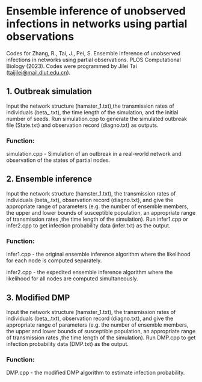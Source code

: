 # Ensemble inference of unobserved infections in networks using partial observations

Codes for Zhang, R., Tai, J., Pei, S. Ensemble inference of unobserved infections in networks using partial observations. PLOS Computational Biology (2023). Codes were programmed by Jilei Tai (taijilei@mail.dlut.edu.cn).


## 1. Outbreak simulation

Input the network structure (hamster_1.txt),the transmission rates of individuals (beta_.txt), the time length of the simulation, and the initial number of seeds. Run simulation.cpp to generate the simulated outbreak file (State.txt) and observation record (diagno.txt) as outputs.

### Function: 

simulation.cpp - Simulation of an outbreak in a real-world network and observation of the states of partial nodes.

## 2. Ensemble inference

Input the network structure (hamster_1.txt), the transmission rates of individuals (beta_.txt), observation record (diagno.txt), and give the appropriate range of parameters (e.g. the number of ensemble members, the upper and lower bounds of susceptible population, an appropriate range of transmission rates ,the time length of the simulation). Run infer1.cpp or infer2.cpp to get infection probability data (infer.txt) as the output.

### Function: 

infer1.cpp - the original ensemble inference algorithm where the likelihood for each node is computed separately.

infer2.cpp - the expedited ensemble inference algorithm where the likelihood for all nodes are computed simultaneously.

## 3. Modified DMP

Input the network structure (hamster_1.txt), the transmission rates of individuals (beta_.txt), observation record (diagno.txt), and give the appropriate range of parameters (e.g. the number of ensemble members, the upper and lower bounds of susceptible population, an appropriate range of transmission rates ,the time length of the simulation). Run DMP.cpp to get infection probability data (DMP.txt) as the output.

### Function:

DMP.cpp - the modified DMP algorithm to estimate infection probability.
